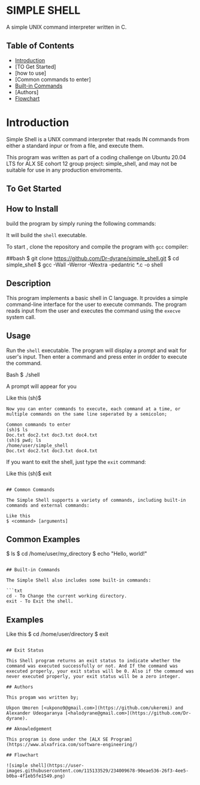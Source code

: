 # SIMPLE SHELL

A simple UNIX command interpreter written in C.

## Table of Contents

- [Introduction](#introduction)
- [TO Get Started]
- [how to use]
- [Common commands to enter]
- [Built-in Commands](#built-in-commands)
- [Authors]
- [Flowchart](#flowchart)

# Introduction

Simple Shell is a UNIX command interpreter that reads IN commands from either a standard inpur or from a file, and execute them.

This program was written as part of a coding challenge on Ubuntu 20.04 LTS for ALX SE cohort 12 group project: simple\_shell, and may not be suitable for use in any production enviroments.

## To Get Started

## How to Install

build the program by simply runing the following commands:

It will build the `shell` executable.

To start , clone the repository and compile the program with `gcc` compiler:

##bash
$ git clone https://github.com/Dr-dyrane/simple_shell.git
$ cd simple_shell
$ gcc -Wall -Werror -Wextra -pedantric *.c -o shell

## Description

This program implements a basic shell in C language. It provides a simple command-line interface for the user to execute commands. The program reads input from the user and executes the command using the `execve` system call.

## Usage

Run the `shell` executable. The program will display a prompt and wait for user's input. Then enter a command and press enter in ordder to execute the command.

Bash
$ ./shell

A prompt will appear for you

Like this
(sh)$
```
Now you can enter commands to execute, each command at a time, or multiple commands on the same line seperated by a semicolon;

Common commands to enter
(sh)$ ls
Doc.txt doc2.txt doc3.txt doc4.txt
(sh)$ pwd; ls
/home/user/simple_shell
Doc.txt doc2.txt doc3.txt doc4.txt
```

If you want to exit the shell, just type the `exit` command:

Like this
(sh)$ exit
```

## Common Commands

The Simple Shell supports a variety of commands, including built-in commands and external commands:

Like this
$ <command> [arguments]
```

## Common Examples


$ ls
$ cd /home/user/my_directory
$ echo "Hello, world!"
```

## Built-in Commands

The Simple Shell also includes some built-in commands:

```txt
cd - To Change the current working directory.
exit - To Exit the shell.
```

## Examples

Like this
$ cd /home/user/directory
$ exit
```

## Exit Status

This Shell program returns an exit status to indicate whether the command was executed successfully or not. And If the command was executed properly, your exit status will be 0. Also if the command was never executed properly, your exit status will be a zero integer.

## Authors

This progam was written by;

Ukpon Umoren [<ukpono9@gmail.com>](https://github.com/ukeremi) and
Alexander Udeogaranya [<halodyrane@gmail.com>](https://github.com/Dr-dyrane).

## Aknowledgement

This program is done under the [ALX SE Program](https://www.alxafrica.com/software-engineering/)

## Flowchart

![simple shell](https://user-images.githubusercontent.com/115133529/234009678-90eae536-26f3-4ee5-b0ba-4f1eb5fe1549.png)

